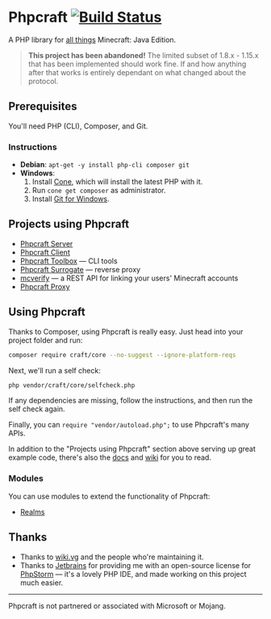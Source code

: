 # Phpcraft [![Build Status](https://travis-ci.org/Phpcraft/core.svg?branch=master)](https://travis-ci.org/Phpcraft/core)

A PHP library for [all things](https://phpcraft.de/docs/inherits.html) Minecraft: Java Edition.

> **This project has been abandoned!** The limited subset of 1.8.x - 1.15.x that has been implemented should work fine. If and how anything after that works is entirely dependant on what changed about the protocol.

## Prerequisites

You'll need PHP (CLI), Composer, and Git.

### Instructions

- **Debian**: `apt-get -y install php-cli composer git`
- **Windows**:
  1. Install [Cone](https://getcone.org), which will install the latest PHP with it.
  2. Run `cone get composer` as administrator.
  3. Install [Git for Windows](https://git-scm.com/download/win).

## Projects using Phpcraft

- [Phpcraft Server](https://github.com/Phpcraft/server)
- [Phpcraft Client](https://github.com/Phpcraft/client)
- [Phpcraft Toolbox](https://github.com/Phpcraft/toolbox) — CLI tools
- [Phpcraft Surrogate](https://github.com/Phpcraft/surrogate) — reverse proxy
- [mcverify](https://github.com/timmyRS/mcverify) — a REST API for linking your users' Minecraft accounts
- [Phpcraft Proxy](https://github.com/Phpcraft/proxy)

## Using Phpcraft

Thanks to Composer, using Phpcraft is really easy. Just head into your project folder and run:

```Bash
composer require craft/core --no-suggest --ignore-platform-reqs
```

Next, we'll run a self check:

```Bash
php vendor/craft/core/selfcheck.php
```

If any dependencies are missing, follow the instructions, and then run the self check again.

Finally, you can `require "vendor/autoload.php";` to use Phpcraft's many APIs.

In addition to the "Projects using Phpcraft" section above serving up great example code, there's also the [docs](https://phpcraft.de/docs/index.html) and [wiki](https://github.com/Phpcraft/core/wiki) for you to read.

### Modules

You can use modules to extend the functionality of Phpcraft:

- [Realms](https://github.com/Phpcraft/realms)

## Thanks

- Thanks to [wiki.vg](https://wiki.vg/) and the people who're maintaining it.
- Thanks to [Jetbrains](https://www.jetbrains.com/?from=Phpcraft) for providing me with an open-source license for [PhpStorm](https://www.jetbrains.com/phpstorm/?from=Phpcraft) — it's a lovely PHP IDE, and made working on this project much easier.

---

Phpcraft is not partnered or associated with Microsoft or Mojang.
